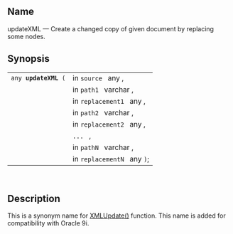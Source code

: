 <div id="fn_updatexml" class="refentry">

<div class="titlepage">

</div>

<div class="refnamediv">

## Name

updateXML — Create a changed copy of given document by replacing some
nodes.

</div>

<div class="refsynopsisdiv">

## Synopsis

<div id="fsyn_updatexml" class="funcsynopsis">

|                           |                             |
|---------------------------|-----------------------------|
| `any `**`updateXML`**` (` | in `source ` any ,          |
|                           | in `path1 ` varchar ,       |
|                           | in `replacement1 ` any ,    |
|                           | in `path2 ` varchar ,       |
|                           | in `replacement2 ` any ,    |
|                           | `... ` ,                    |
|                           | in `pathN ` varchar ,       |
|                           | in `replacementN ` any `)`; |

<div class="funcprototype-spacer">

 

</div>

</div>

</div>

<div id="desc_updatexml" class="refsect1">

## Description

This is a synonym name for <a href="fn_xmlupdate.html" class="link"
title="XMLUpdate">XMLUpdate()</a> function. This name is added for
compatibility with Oracle 9i.

</div>

</div>
